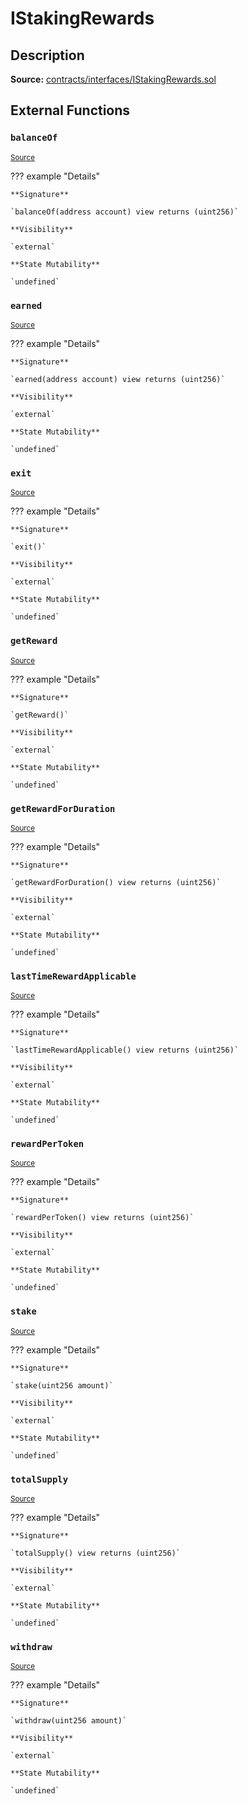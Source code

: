 # IStakingRewards

## Description

**Source:** [contracts/interfaces/IStakingRewards.sol](https://github.com/Synthetixio/synthetix/tree/v2.39.1/contracts/interfaces/IStakingRewards.sol)

## External Functions

### `balanceOf`

<sub>[Source](https://github.com/Synthetixio/synthetix/tree/v2.39.1/contracts/interfaces/IStakingRewards.sol#L17)</sub>

??? example "Details"

    **Signature**

    `balanceOf(address account) view returns (uint256)`

    **Visibility**

    `external`

    **State Mutability**

    `undefined`

### `earned`

<sub>[Source](https://github.com/Synthetixio/synthetix/tree/v2.39.1/contracts/interfaces/IStakingRewards.sol#L11)</sub>

??? example "Details"

    **Signature**

    `earned(address account) view returns (uint256)`

    **Visibility**

    `external`

    **State Mutability**

    `undefined`

### `exit`

<sub>[Source](https://github.com/Synthetixio/synthetix/tree/v2.39.1/contracts/interfaces/IStakingRewards.sol#L27)</sub>

??? example "Details"

    **Signature**

    `exit()`

    **Visibility**

    `external`

    **State Mutability**

    `undefined`

### `getReward`

<sub>[Source](https://github.com/Synthetixio/synthetix/tree/v2.39.1/contracts/interfaces/IStakingRewards.sol#L25)</sub>

??? example "Details"

    **Signature**

    `getReward()`

    **Visibility**

    `external`

    **State Mutability**

    `undefined`

### `getRewardForDuration`

<sub>[Source](https://github.com/Synthetixio/synthetix/tree/v2.39.1/contracts/interfaces/IStakingRewards.sol#L13)</sub>

??? example "Details"

    **Signature**

    `getRewardForDuration() view returns (uint256)`

    **Visibility**

    `external`

    **State Mutability**

    `undefined`

### `lastTimeRewardApplicable`

<sub>[Source](https://github.com/Synthetixio/synthetix/tree/v2.39.1/contracts/interfaces/IStakingRewards.sol#L7)</sub>

??? example "Details"

    **Signature**

    `lastTimeRewardApplicable() view returns (uint256)`

    **Visibility**

    `external`

    **State Mutability**

    `undefined`

### `rewardPerToken`

<sub>[Source](https://github.com/Synthetixio/synthetix/tree/v2.39.1/contracts/interfaces/IStakingRewards.sol#L9)</sub>

??? example "Details"

    **Signature**

    `rewardPerToken() view returns (uint256)`

    **Visibility**

    `external`

    **State Mutability**

    `undefined`

### `stake`

<sub>[Source](https://github.com/Synthetixio/synthetix/tree/v2.39.1/contracts/interfaces/IStakingRewards.sol#L21)</sub>

??? example "Details"

    **Signature**

    `stake(uint256 amount)`

    **Visibility**

    `external`

    **State Mutability**

    `undefined`

### `totalSupply`

<sub>[Source](https://github.com/Synthetixio/synthetix/tree/v2.39.1/contracts/interfaces/IStakingRewards.sol#L15)</sub>

??? example "Details"

    **Signature**

    `totalSupply() view returns (uint256)`

    **Visibility**

    `external`

    **State Mutability**

    `undefined`

### `withdraw`

<sub>[Source](https://github.com/Synthetixio/synthetix/tree/v2.39.1/contracts/interfaces/IStakingRewards.sol#L23)</sub>

??? example "Details"

    **Signature**

    `withdraw(uint256 amount)`

    **Visibility**

    `external`

    **State Mutability**

    `undefined`
